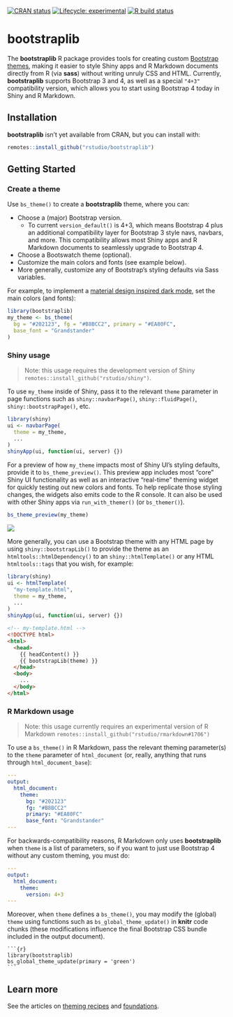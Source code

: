 
<!-- badges: start -->

[![CRAN
status](https://www.r-pkg.org/badges/version/bootstraplib)](https://cran.r-project.org/package=bootstraplib)
[![Lifecycle:
experimental](https://img.shields.io/badge/lifecycle-experimental-orange.svg)](https://www.tidyverse.org/lifecycle/#experimental)
[![R build
status](https://github.com/rstudio/bootstraplib/workflows/R-CMD-check/badge.svg)](https://github.com/rstudio/bootstraplib/actions)
<!-- badges: end -->

# bootstraplib

The **bootstraplib** R package provides tools for creating custom
[Bootstrap
themes](https://getbootstrap.com/docs/4.4/getting-started/theming/),
making it easier to style Shiny apps and R Markdown documents directly
from R (via **sass**) without writing unruly CSS and HTML. Currently,
**bootstraplib** supports Bootstrap 3 and 4, as well as a special
`"4+3"` compatibility version, which allows you to start using Bootstrap
4 today in Shiny and R Markdown.

## Installation

**bootstraplib** isn’t yet available from CRAN, but you can install
with:

``` r
remotes::install_github("rstudio/bootstraplib")
```

## Getting Started

### Create a theme

Use `bs_theme()` to create a **bootstraplib** theme, where you can:

  - Choose a (major) Bootstrap version.
      - To current `version_default()` is 4+3, which means Bootstrap 4
        plus an additional compatibility layer for Bootstrap 3 style
        navs, navbars, and more. This compatibility allows most Shiny
        apps and R Markdown documents to seamlessly upgrade to Bootstrap
        4.
  - Choose a Bootswatch theme (optional).
  - Customize the main colors and fonts (see example below).
  - More generally, customize any of Bootstrap’s styling defaults via
    Sass variables.

For example, to implement a [material design inspired dark
mode](https://material.io/design/color/dark-theme.html), set the main
colors (and fonts):

``` r
library(bootstraplib)
my_theme <- bs_theme(
  bg = "#202123", fg = "#B8BCC2", primary = "#EA80FC", 
  base_font = "Grandstander"
)
```

### Shiny usage

> Note: this usage requires the development version of Shiny
> `remotes::install_github("rstudio/shiny")`.

To use `my_theme` inside of Shiny, pass it to the relevant `theme`
parameter in page functions such as `shiny::navbarPage()`,
`shiny::fluidPage()`, `shiny::bootstrapPage()`, etc.

``` r
library(shiny)
ui <- navbarPage(
  theme = my_theme,
  ...
)
shinyApp(ui, function(ui, server) {})
```

For a preview of how `my_theme` impacts most of Shiny UI’s styling
defaults, provide it to `bs_theme_preview()`. This preview app includes
most “core” Shiny UI functionality as well as an interactive “real-time”
theming widget for quickly testing out new colors and fonts. To help
replicate those styling changes, the widgets also emits code to the R
console. It can also be used with other Shiny apps via
`run_with_themer()` (or `bs_themer()`).

``` r
bs_theme_preview(my_theme)
```

<img src="https://i.imgur.com/33LWqJu.gif" style="display: block; margin: auto;" />

More generally, you can use a Bootstrap theme with any HTML page by
using `shiny::bootstrapLib()` to provide the theme as an
`htmltools::htmlDependency()` to an `shiny::htmlTemplate()` or any HTML
`htmltools::tags` that you wish, for example:

``` r
library(shiny)
ui <- htmlTemplate(
  "my-template.html",
  theme = my_theme,
  ...
)
shinyApp(ui, function(ui, server) {})
```

``` html
<!-- my-template.html -->
<!DOCTYPE html>
<html>
  <head>
    {{ headContent() }}
    {{ bootstrapLib(theme) }}
  </head>
  <body>
    ...
  </body>
</html>
```

### R Markdown usage

> Note: this usage currently requires an experimental version of R
> Markdown `remotes::install_github("rstudio/rmarkdown#1706")`

To use a `bs_theme()` in R Markdown, pass the relevant theming
parameter(s) to the `theme` parameter of `html_document` (or, really,
anything that runs through `html_document_base`):

``` yaml
---
output:
  html_document:
    theme:
      bg: "#202123"
      fg: "#B8BCC2"
      primary: "#EA80FC"
      base_font: "Grandstander"
---
```

For backwards-compatibility reasons, R Markdown only uses
**bootstraplib** when `theme` is a list of parameters, so if you want to
just use Bootstrap 4 without any custom theming, you must do:

``` yaml
---
output:
  html_document:
    theme:
      version: 4+3
---
```

Moreover, when `theme` defines a `bs_theme()`, you may modify the
(global) `theme` using functions such as `bs_global_theme_update()` in
**knitr** code chunks (these modifications influence the final Bootstrap
CSS bundle included in the output document).

    ```{r}
    library(bootstraplib)
    bs_global_theme_update(primary = 'green')
    ```

## Learn more

See the articles on [theming
recipes](https://rstudio.github.io/bootstraplib/articles/recipes.html)
and
[foundations](https://rstudio.github.io/bootstraplib/articles/foundations.html).
